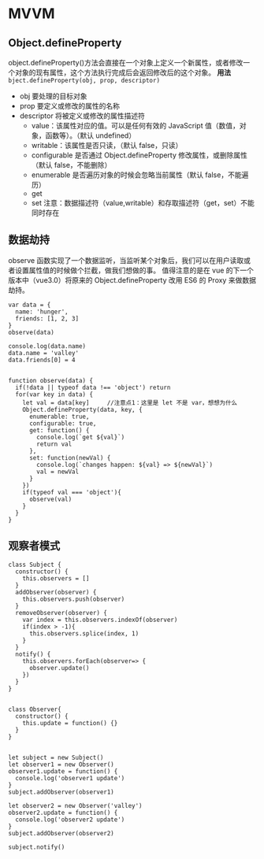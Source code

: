 # MVVM

## Object.defineProperty

object.defineProperty()方法会直接在一个对象上定义一个新属性，或者修改一个对象的现有属性，这个方法执行完成后会返回修改后的这个对象。
**用法**
`bject.defineProperty(obj, prop, descriptor)`

- obj 要处理的目标对象
- prop 要定义或修改的属性的名称
- descriptor 将被定义或修改的属性描述符
  - value：该属性对应的值。可以是任何有效的 JavaScript 值（数值，对象，函数等）。（默认 undefined）
  - writable：该属性是否只读，（默认 false，只读）
  - configurable 是否通过 Object.defineProperty 修改属性，或删除属性（默认 false，不能删除）
  - enumerable 是否遍历对象的时候会忽略当前属性（默认 false，不能遍历）
  - get
  - set
    注意：数据描述符（value,writable）和存取描述符（get，set）不能同时存在

## 数据劫持

observe 函数实现了一个数据监听，当监听某个对象后，我们可以在用户读取或者设置属性值的时候做个拦截，做我们想做的事。
值得注意的是在 vue 的下一个版本中（vue3.0）将原来的 Object.defineProperty 改用 ES6 的 Proxy 来做数据劫持。

```
var data = {
  name: 'hunger',
  friends: [1, 2, 3]
}
observe(data)

console.log(data.name)
data.name = 'valley'
data.friends[0] = 4


function observe(data) {
  if(!data || typeof data !== 'object') return
  for(var key in data) {
    let val = data[key]     //注意点1：这里是 let 不是 var，想想为什么
    Object.defineProperty(data, key, {
      enumerable: true,
      configurable: true,
      get: function() {
        console.log(`get ${val}`)
        return val
      },
      set: function(newVal) {
        console.log(`changes happen: ${val} => ${newVal}`)
        val = newVal
      }
    })
    if(typeof val === 'object'){
      observe(val)
    }
  }
}
```

## 观察者模式

```
class Subject {
  constructor() {
    this.observers = []
  }
  addObserver(observer) {
    this.observers.push(observer)
  }
  removeObserver(observer) {
    var index = this.observers.indexOf(observer)
    if(index > -1){
      this.observers.splice(index, 1)
    }
  }
  notify() {
    this.observers.forEach(observer=> {
      observer.update()
    })
  }
}


class Observer{
  constructor() {
    this.update = function() {}
  }
}


let subject = new Subject()
let observer1 = new Observer()
observer1.update = function() {
  console.log('observer1 update')
}
subject.addObserver(observer1)

let observer2 = new Observer('valley')
observer2.update = function() {
  console.log('observer2 update')
}
subject.addObserver(observer2)

subject.notify()
```

